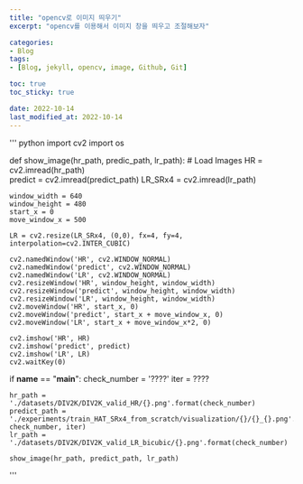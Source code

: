 ```yaml
---
title: "opencv로 이미지 띄우기"
excerpt: "opencv를 이용해서 이미지 창을 띄우고 조절해보자"

categories:
- Blog
tags:
- [Blog, jekyll, opencv, image, Github, Git]

toc: true
toc_sticky: true

date: 2022-10-14
last_modified_at: 2022-10-14
---
```


''' python
import cv2
import os

def show_image(hr_path, predic_path, lr_path): # Load Images
    HR = cv2.imread(hr_path)  
    predict = cv2.imread(predict_path)
    LR_SRx4 = cv2.imread(lr_path)
    
    window_width = 640
    window_height = 480
    start_x = 0
    move_window_x = 500
    
    LR = cv2.resize(LR_SRx4, (0,0), fx=4, fy=4, interpolation=cv2.INTER_CUBIC)
    
    cv2.namedWindow('HR', cv2.WINDOW_NORMAL)
    cv2.namedWindow('predict', cv2.WINDOW_NORMAL)
    cv2.namedWindow('LR', cv2.WINDOW_NORMAL)
    cv2.resizeWindow('HR', window_height, window_width)
    cv2.resizeWindow('predict', window_height, window_width)
    cv2.resizeWindow('LR', window_height, window_width)
    cv2.moveWindow('HR', start_x, 0)
    cv2.moveWindow('predict', start_x + move_window_x, 0)
    cv2.moveWindow('LR', start_x + move_window_x*2, 0)
    
    cv2.imshow('HR', HR)
    cv2.imshow('predict', predict)
    cv2.imshow('LR', LR)
    cv2.waitKey(0)
    
if __name__ == "__main__":
    check_number = '????'
    iter = ????
    
    hr_path = './datasets/DIV2K/DIV2K_valid_HR/{}.png'.format(check_number)
    predict_path = './experiments/train_HAT_SRx4_from_scratch/visualization/{}/{}_{}.png'.format(check_number, check_number, iter)
    lr_path = './datasets/DIV2K/DIV2K_valid_LR_bicubic/{}.png'.format(check_number)
    
    show_image(hr_path, predict_path, lr_path)
'''
